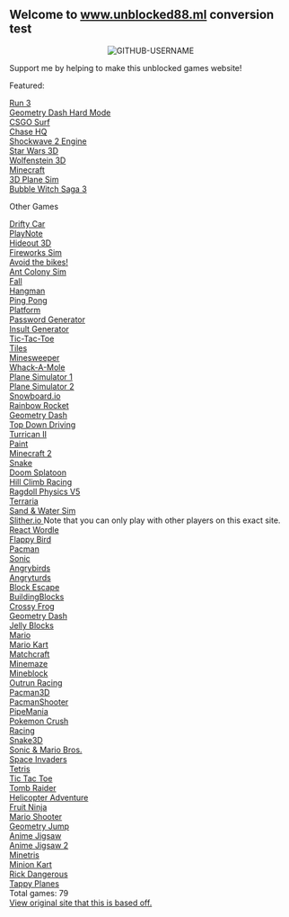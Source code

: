 ## Welcome to www.unblocked88.ml conversion test
<p align="center"> <img src="https://komarev.com/ghpvc/?username=GITHUB-USERNAME&label=Site%20views&color=ce9927&style=flat" alt="GITHUB-USERNAME" /> </p>
<p>Support me by helping to make this unblocked games website!
<br>
<p>Featured:<p>
<a href="/unblocked88.github.io/run3.html">  Run 3 </a>
<br>
<a href="/unblocked88.github.io/geounbroken.html">  Geometry Dash Hard Mode </a>
<br>
<a href="/unblocked88.github.io/surf.html">  CSGO Surf </a>
<br>
<a href="/unblocked88.github.io/Chase HQ.html">  Chase HQ </a>
<br>
<a href="/unblocked88.github.io/shockwave2-overhaul-exp2f.html">  Shockwave 2 Engine </a>
<br>
<a href="/unblocked88.github.io/3D Star Wars 0.9.html">  Star Wars 3D </a>
<br>
<a href="/unblocked88.github.io/wolf-i.html">  Wolfenstein 3D </a>
<br>
<a href="/unblocked88.github.io/Minecraft V6.html">  Minecraft </a>
<br>
<a href="/unblocked88.github.io/3D Plane Game v2.html">  3D Plane Sim </a>
<br>
<a href="/unblocked88.github.io/Bubble Scratch v0 (1).html">  Bubble Witch Saga 3 </a>
<br>
<p>Other Games<p>
<a href="/unblocked88.github.io/drifty car.html">  Drifty Car </a>
<br>
<a href="/unblocked88.github.io/PlayNote v0.html">  PlayNote </a>
<br>
<a href="/unblocked88.github.io/Hideout 3D.html">  Hideout 3D </a>
<br>
<a href="/unblocked88.github.io/adjustable-fireworks.html">  Fireworks Sim
<br>
<a href="/unblocked88.github.io/avoid-the-bikes.html">  Avoid the bikes! </a>
<br>
<a href="/unblocked88.github.io/ant_colony.html">  Ant Colony Sim </a>
<br>
<a href="/unblocked88.github.io/fall_game.html">  Fall </a>
<br>
<a href="/unblocked88.github.io/hangman.html">  Hangman </a>
<br>
<a href="/unblocked88.github.io/ping-pong.html">  Ping Pong </a>
<br>
<a href="/unblocked88.github.io/platform.html">  Platform </a>
<br>
<a href="/unblocked88.github.io/randomPassword.html">  Password Generator </a>
<br>
<a href="/unblocked88.github.io/strange_insults.html">  Insult Generator </a>
<br>
<a href="/unblocked88.github.io/tic-tac-toe.html">  Tic-Tac-Toe </a>
<br>
<a href="/unblocked88.github.io/tiles.html">  Tiles </a>
<br>
<a href="/unblocked88.github.io/webmine.html">  Minesweeper </a>
<br>
<a href="/unblocked88.github.io/whack-a-mole.html">  Whack-A-Mole </a>
<br>
<a href="/unblocked88.github.io/3D Plane sim v1.html">  Plane Simulator 1 </a>
<br>
<a href="/unblocked88.github.io/3d Plane Sim.html">  Plane Simulator 2 </a>
<br>
<a href="/unblocked88.github.io/Snowboard Physics Test v0.html">  Snowboard.io </a>
<br>
<a href="/unblocked88.github.io/Rainbow Rocket v0.html">  Rainbow Rocket </a>
<br>
<a href="/unblocked88.github.io/Geometry Dash v1.html">  Geometry Dash </a>
<br>
<a href="/unblocked88.github.io/Top Down 3D City Experiment v1.html">  Top Down Driving </a>
<br>
<a href="/unblocked88.github.io/Turrican II.html">  Turrican II  </a>
<br>
<a href="/unblocked88.github.io/Paint Extended Starter Project.html">  Paint </a>
<br>
<a href="/unblocked88.github.io/Minecraft 3D.html">  Minecraft 2 </a>
<br>
<a href="/unblocked88.github.io/snake.html"> Snake </a>
<br>
<a href="/unblocked88.github.io/Doom Splatoon V5.html"> Doom Splatoon </a>
<br>
<a href="/unblocked88.github.io/Hill Climb Racing v1.html"> Hill Climb Racing </a>
<br>
<a href="/unblocked88.github.io/Ragdoll Physics v5.html"> Ragdoll Physics V5 </a>
<br>
<a href="/unblocked88.github.io/terraria.html">  Terraria </a>
<br>
<a href="/unblocked88.github.io/sandandwater.html">  Sand & Water Sim </a>
<br>
<a href="/unblocked88.github.io/slither.html">  Slither.io </a> Note that you can only play with other players on this exact site.
<br>
<a href="/unblocked88.github.io/wordle.html">  React Wordle </a>
<br>
<a href="/unblocked88.github.io/flappybird.html">  Flappy Bird </a>
<br>
<a href="/unblocked88.github.io/pacman2.html">  Pacman </a>
<br>
<a href="/unblocked88.github.io/sonic.html">  Sonic </a>
<br>
<a href="/unblocked88.github.io/angrybirds.html">  Angrybirds </a>
<br>
<a href="/unblocked88.github.io/angryturds.html">  Angryturds </a>
<br>
<a href="/unblocked88.github.io/blockescape.html">  Block Escape </a>
<br>
<a href="/unblocked88.github.io/buildingblocks.html">  BuildingBlocks </a>
<br>
<a href="/unblocked88.github.io/crossyfrog.html">  Crossy Frog </a>
<br>
<a href="/unblocked88.github.io/geodash.html">  Geometry Dash </a>
<br>
<a href="/unblocked88.github.io/jellyblocks.html">  Jelly Blocks </a>
<br>
<a href="/unblocked88.github.io/mario.html">  Mario </a>
<br>
<a href="/unblocked88.github.io/mariokart.html">  Mario Kart </a>
<br>
<a href="/unblocked88.github.io/matchcraft.html">  Matchcraft </a>
<br>
<a href="/unblocked88.github.io/mcmaze.html">  Minemaze </a>
<br>
<a href="/unblocked88.github.io/mineblock.html">  Mineblock </a>
<br>
<a href="/unblocked88.github.io/outrun.html">  Outrun Racing </a>
<br>
<a href="/unblocked88.github.io/outrun.html">  Pacman3D </a>
<br>
<a href="/unblocked88.github.io/pacmanfps.html">  PacmanShooter </a>
<br>
<a href="/unblocked88.github.io/pipemania.html">  PipeMania </a>
<br>
<a href="/unblocked88.github.io/pokemoncrush.html">  Pokemon Crush </a>
<br>
<a href="/unblocked88.github.io/racing.html">  Racing </a>
<br>
<a href="/unblocked88.github.io/snake3d.html">  Snake3D </a>
<br>
<a href="/unblocked88.github.io/sonicmario.html">  Sonic & Mario Bros. </a>
<br>
<a href="/unblocked88.github.io/spaceinvaders.html">  Space Invaders </a>
<br>
<a href="/unblocked88.github.io/tetris2.html">  Tetris </a>
<br>
<a href="/unblocked88.github.io/tictactoe.html">  Tic Tac Toe </a>
<br>
<a href="/unblocked88.github.io/tombraider.html">  Tomb Raider </a>
<br>
<a href="/unblocked88.github.io/heli.html">  Helicopter Adventure </a>
 <br>
<a href="/unblocked88.github.io/fruitninja.html">  Fruit Ninja </a>
 <br>
<a href="/unblocked88.github.io/mariofps.html">  Mario Shooter </a>
 <br>
<a href="/unblocked88.github.io/geojump.html">  Geometry Jump </a>
 <br>
<a href="/unblocked88.github.io/jig1.html">  Anime Jigsaw </a>
 <br>
<a href="/unblocked88.github.io/jig2.html">  Anime Jigsaw 2 </a>
 <br>
<a href="/unblocked88.github.io/mctetris.html">  Minetris </a>
 <br>
<a href="/unblocked88.github.io/mk.html">  Minion Kart </a>
 <br>
<a href="/unblocked88.github.io/rick.html">  Rick Dangerous </a>
 <br>
<a href="/unblocked88.github.io/tp.html">  Tappy Planes </a>
<br>
 Total games: 79
 <br>
<a href="https://www.unblocked88.ml" class="btn btn-github"><span class="icon"></span>View original site that this is based off.</a>
</section>
        


